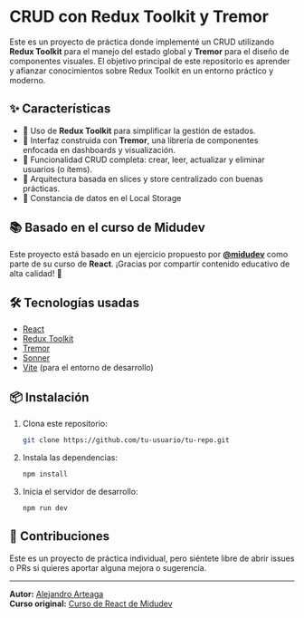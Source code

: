 # CRUD con Redux Toolkit y Tremor

Este es un proyecto de práctica donde implementé un CRUD utilizando **Redux Toolkit** para el manejo del estado global y **Tremor** para el diseño de componentes visuales. El objetivo principal de este repositorio es aprender y afianzar conocimientos sobre Redux Toolkit en un entorno práctico y moderno.

## ✨ Características

- 🧠 Uso de **Redux Toolkit** para simplificar la gestión de estados.
- 🎨 Interfaz construida con **Tremor**, una librería de componentes enfocada en dashboards y visualización.
- 📝 Funcionalidad CRUD completa: crear, leer, actualizar y eliminar usuarios (o ítems).
- 🔄 Arquitectura basada en slices y store centralizado con buenas prácticas.
- 💾 Constancia de datos en el Local Storage

## 📚 Basado en el curso de Midudev

Este proyecto está basado en un ejercicio propuesto por **[@midudev](https://github.com/midudev)** como parte de su curso de **React**. ¡Gracias por compartir contenido educativo de alta calidad! 🙌

## 🛠️ Tecnologías usadas

- [React](https://reactjs.org/)
- [Redux Toolkit](https://redux-toolkit.js.org/)
- [Tremor](https://www.tremor.so/)
- [Sonner](https://sonner.emilkowal.ski/)
- [Vite](https://vitejs.dev/) (para el entorno de desarrollo)

## 📦 Instalación

1. Clona este repositorio:
   ```bash
   git clone https://github.com/tu-usuario/tu-repo.git
   ```

2. Instala las dependencias:
   ```bash
   npm install
   ```

3. Inicia el servidor de desarrollo:
   ```bash
   npm run dev
   ```

## 🤝 Contribuciones

Este es un proyecto de práctica individual, pero siéntete libre de abrir issues o PRs si quieres aportar alguna mejora o sugerencia.

---

**Autor:** [Alejandro Arteaga](https://github.com/MusashiScripts)  
**Curso original:** [Curso de React de Midudev](https://youtu.be/bEEjuwujbbU?si=viTImaJlQieFPfLV)
